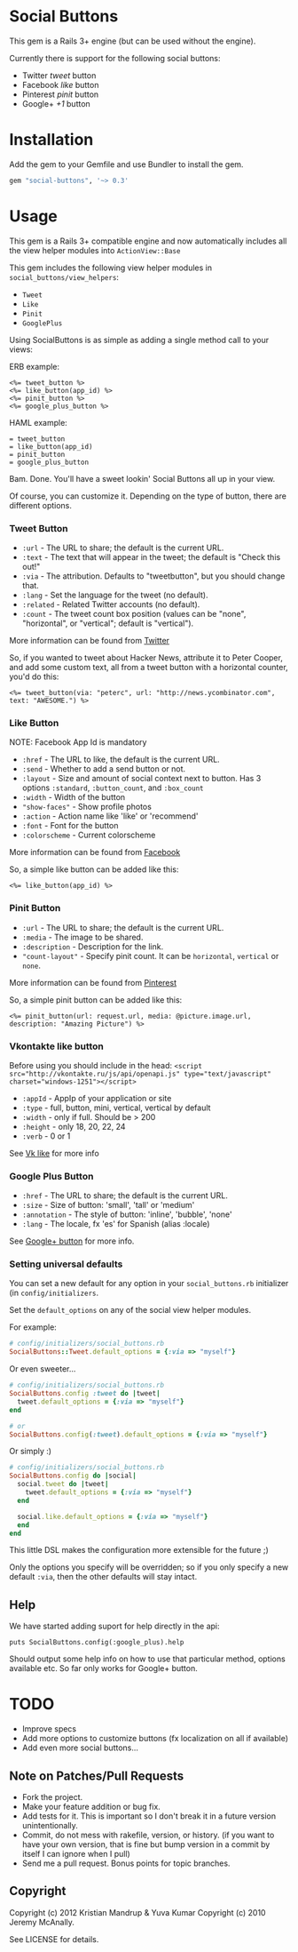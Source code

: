 # Social Buttons

This gem is a Rails 3+ engine (but can be used without the engine).

Currently there is support for the following social buttons:

* Twitter *tweet* button
* Facebook *like* button
* Pinterest *pinit* button
* Google+ *+1* button

# Installation

Add the gem to your Gemfile and use Bundler to install the gem.

```ruby
gem "social-buttons", '~> 0.3'
```

# Usage

This gem is a Rails 3+ compatible engine and now automatically includes all the view helper modules into `ActionView::Base`

This gem includes the following view helper modules in `social_buttons/view_helpers`:

* `Tweet`
* `Like`
* `Pinit` 
* `GooglePlus`

Using SocialButtons is as simple as adding a single method call to your views:

ERB example:
```erb
<%= tweet_button %>
<%= like_button(app_id) %>
<%= pinit_button %>
<%= google_plus_button %>
```

HAML example:

```haml
= tweet_button
= like_button(app_id)
= pinit_button
= google_plus_button
```

Bam. Done. You'll have a sweet lookin' Social Buttons all up in your view.

Of course, you can customize it. Depending on the type of button, there are different options.

### Tweet Button

* `:url` - The URL to share; the default is the current URL.
* `:text` - The text that will appear in the tweet; the default is "Check this out!"
* `:via` - The attribution.  Defaults to "tweetbutton", but you should change that.
* `:lang` - Set the language for the tweet (no default).
* `:related` - Related Twitter accounts (no default).
* `:count` - The tweet count box position (values can be "none", "horizontal", or "vertical"; default is "vertical").

More information can be found from [Twitter](https://twitter.com/about/resources/buttons#tweet)

So, if you wanted to tweet about Hacker News, attribute it to Peter Cooper, and add some custom text, all from a tweet button with a horizontal counter, you'd do this:

```erb
<%= tweet_button(via: "peterc", url: "http://news.ycombinator.com", text: "AWESOME.") %>
```

### Like Button

NOTE: Facebook App Id is mandatory

* `:href` - The URL to like, the default is the current URL.
* `:send` - Whether to add a send button or not.
* `:layout` - Size and amount of social context next to button. Has 3 options `:standard`, `:button_count`, and `:box_count`
* `:width` - Width of the button
* `"show-faces"` - Show profile photos
* `:action` - Action name like 'like' or 'recommend'
* `:font` - Font for the button
* `:colorscheme` - Current colorscheme

More information can be found from [Facebook](http://developers.facebook.com/docs/reference/plugins/like/)

So, a simple like button can be added like this:

```erb
<%= like_button(app_id) %>
```

### Pinit Button

* `:url` - The URL to share; the default is the current URL.
* `:media` - The image to be shared.
* `:description` - Description for the link.
* `"count-layout"` - Specify pinit count. It can be `horizontal`, `vertical` or `none`.

More information can be found from [Pinterest](http://pinterest.com/about/goodies/)

So, a simple pinit button can be added like this:

```erb
<%= pinit_button(url: request.url, media: @picture.image.url, description: "Amazing Picture") %>
```

### Vkontakte like button

Before using you should include in the head:
`<script src="http://vkontakte.ru/js/api/openapi.js" type="text/javascript" charset="windows-1251"></script>`

* `:appId` - AppIp of your application or site
* `:type` - full, button, mini, vertical, vertical by default
* `:width` - only if full. Should be > 200
* `:height` - only 18, 20, 22, 24
* `:verb` - 0 or 1

See [Vk like](http://vk.com/pages?oid=-1&p=%D0%94%D0%BE%D0%BA%D1%83%D0%BC%D0%B5%D0%BD%D1%82%D0%B0%D1%86%D0%B8%D1%8F_%D0%BA_%D0%B2%D0%B8%D0%B4%D0%B6%D0%B5%D1%82%D1%83_%D0%9C%D0%BD%D0%B5_%D0%BD%D1%80%D0%B0%D0%B2%D0%B8%D1%82%D1%81%D1%8F) for more info

### Google Plus Button

* `:href` - The URL to share; the default is the current URL.
* `:size` - Size of button: 'small', 'tall' or 'medium'
* `:annotation` - The style of button: 'inline', 'bubble', 'none'
* `:lang` - The locale, fx 'es' for Spanish (alias :locale)

See [Google+ button](http://www.google.com/intl/en/webmasters/+1/button/index.html) for more info.

### Setting universal defaults

You can set a new default for any option in your `social_buttons.rb` initializer (in `config/initializers`.

Set the `default_options` on any of the social view helper modules.

For example:

```ruby
# config/initializers/social_buttons.rb
SocialButtons::Tweet.default_options = {:via => "myself"}
```

Or even sweeter...

```ruby
# config/initializers/social_buttons.rb
SocialButtons.config :tweet do |tweet|
  tweet.default_options = {:via => "myself"}
end

# or
SocialButtons.config(:tweet).default_options = {:via => "myself"}
```

Or simply :)

```ruby
# config/initializers/social_buttons.rb
SocialButtons.config do |social|
  social.tweet do |tweet|    
    tweet.default_options = {:via => "myself"}
  end

  social.like.default_options = {:via => "myself"}
  end
end
```

This little DSL makes the configuration more extensible for the future ;)

Only the options you specify will be overridden; so if you only specify a new default `:via`, then the other defaults will stay intact.

## Help

We have started adding suport for help directly in the api:

`puts SocialButtons.config(:google_plus).help`

Should output some help info on how to use that particular method, options available etc. So far only works for Google+ button.

# TODO

* Improve specs
* Add more options to customize buttons (fx localization on all if available)
* Add even more social buttons...

## Note on Patches/Pull Requests

* Fork the project.
* Make your feature addition or bug fix.
* Add tests for it. This is important so I don't break it in a
  future version unintentionally.
* Commit, do not mess with rakefile, version, or history.
  (if you want to have your own version, that is fine but bump version in a commit by itself I can ignore when I pull)
* Send me a pull request. Bonus points for topic branches.

## Copyright

Copyright (c) 2012 Kristian Mandrup & Yuva Kumar
Copyright (c) 2010 Jeremy McAnally. 

See LICENSE for details.
